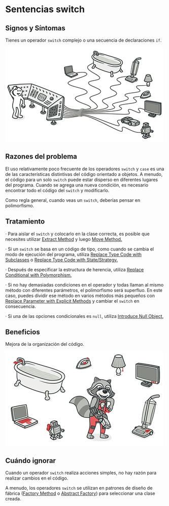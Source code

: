 # Sentencias switch
## Signos y Síntomas

Tienes un operador `switch` complejo o una secuencia de declaraciones `if`.

![](../CodeSmell/assets/switch-statements-01.png)

## Razones del problema
El uso relativamente poco frecuente de los operadores `switch` y `case` es una de las características distintivas del código orientado a objetos. A menudo, el código para un solo `switch` puede estar disperso en diferentes lugares del programa. Cuando se agrega una nueva condición, es necesario encontrar todo el código del `switch` y modificarlo.

Como regla general, cuando veas un `switch`, deberías pensar en polimorfismo.

## Tratamiento
· Para aislar el `switch` y colocarlo en la clase correcta, es posible que necesites utilizar [Extract Method](../RefactoringPattern/ExtractMethod.md) y luego [Move Method.](../RefactoringPattern/MoveMethod.md)

· Si un `switch` se basa en un código de tipo, como cuando se cambia el modo de ejecución del programa, utiliza [Replace Type Code with Subclasses](../RefactoringPattern/ReplaceTypeCodewithSubclasses.md) o [Replace Type Code with State/Strategy.](../RefactoringPattern/ReplaceTypeCodeWithStateStrategy.md)

· Después de especificar la estructura de herencia, utiliza [Replace Conditional with Polymorphism.](../RefactoringPattern/ReplaceConditionalwithPolymorphism.md)

· Si no hay demasiadas condiciones en el operador y todas llaman al mismo método con diferentes parámetros, el polimorfismo será superfluo. En este caso, puedes dividir ese método en varios métodos más pequeños con [Replace Parameter with Explicit Methods](../RefactoringPattern/ReplaceParameterWithExplicitMethods.md) y cambiar el `switch` en consecuencia.

· Si una de las opciones condicionales es `null`, utiliza [Introduce Null Object.](../RefactoringPattern/IntroduceNullObject.md)

## Beneficios
Mejora de la organización del código.

![](../CodeSmell/assets/switch-statements-02.png)

## Cuándo ignorar
Cuando un operador `switch` realiza acciones simples, no hay razón para realizar cambios en el código.

A menudo, los operadores `switch` se utilizan en patrones de diseño de fábrica ([Factory Method](https://refactoring.guru/es/design-patterns/factory-method) o [Abstract Factory](https://refactoring.guru/es/design-patterns/abstract-factory)) para seleccionar una clase creada.